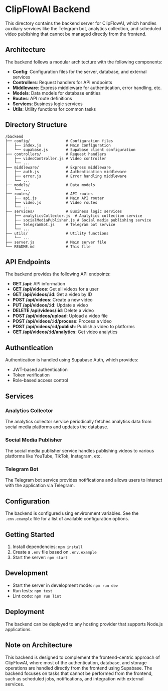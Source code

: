 # ClipFlowAI Backend

This directory contains the backend server for ClipFlowAI, which handles auxiliary services like the Telegram bot, analytics collection, and scheduled video publishing that cannot be managed directly from the frontend.

## Architecture

The backend follows a modular architecture with the following components:

- **Config**: Configuration files for the server, database, and external services
- **Controllers**: Request handlers for API endpoints
- **Middleware**: Express middleware for authentication, error handling, etc.
- **Models**: Data models for database entities
- **Routes**: API route definitions
- **Services**: Business logic services
- **Utils**: Utility functions for common tasks

## Directory Structure

```
/backend
├── config/                # Configuration files
│   ├── index.js           # Main configuration
│   └── supabase.js        # Supabase client configuration
├── controllers/           # Request handlers
│   ├── videoController.js # Video controller
│   └── ...
├── middleware/            # Express middleware
│   ├── auth.js            # Authentication middleware
│   ├── error.js           # Error handling middleware
│   └── ...
├── models/                # Data models
│   └── ...
├── routes/                # API routes
│   ├── api.js             # Main API router
│   ├── video.js           # Video routes
│   └── ...
├── services/              # Business logic services
│   ├── analyticsCollector.js  # Analytics collection service
│   ├── socialMediaPublisher.js # Social media publishing service
│   ├── telegramBot.js     # Telegram bot service
│   └── ...
├── utils/                 # Utility functions
│   └── ...
├── server.js              # Main server file
└── README.md              # This file
```

## API Endpoints

The backend provides the following API endpoints:

- **GET /api**: API information
- **GET /api/videos**: Get all videos for a user
- **GET /api/videos/:id**: Get a video by ID
- **POST /api/videos**: Create a new video
- **PUT /api/videos/:id**: Update a video
- **DELETE /api/videos/:id**: Delete a video
- **POST /api/videos/upload**: Upload a video file
- **POST /api/videos/:id/process**: Process a video
- **POST /api/videos/:id/publish**: Publish a video to platforms
- **GET /api/videos/:id/analytics**: Get video analytics

## Authentication

Authentication is handled using Supabase Auth, which provides:

- JWT-based authentication
- Token verification
- Role-based access control

## Services

### Analytics Collector

The analytics collector service periodically fetches analytics data from social media platforms and updates the database.

### Social Media Publisher

The social media publisher service handles publishing videos to various platforms like YouTube, TikTok, Instagram, etc.

### Telegram Bot

The Telegram bot service provides notifications and allows users to interact with the application via Telegram.

## Configuration

The backend is configured using environment variables. See the `.env.example` file for a list of available configuration options.

## Getting Started

1. Install dependencies: `npm install`
2. Create a `.env` file based on `.env.example`
3. Start the server: `npm start`

## Development

- Start the server in development mode: `npm run dev`
- Run tests: `npm test`
- Lint code: `npm run lint`

## Deployment

The backend can be deployed to any hosting provider that supports Node.js applications.

## Note on Architecture

This backend is designed to complement the frontend-centric approach of ClipFlowAI, where most of the authentication, database, and storage operations are handled directly from the frontend using Supabase. The backend focuses on tasks that cannot be performed from the frontend, such as scheduled jobs, notifications, and integration with external services.
